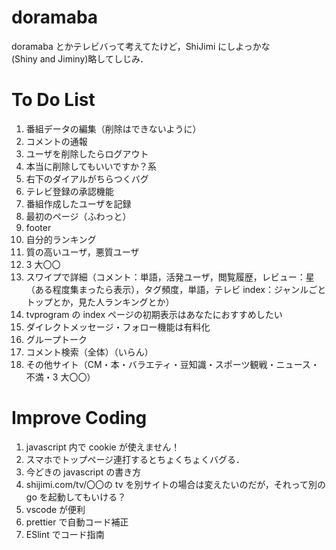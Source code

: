 # doramaba

doramaba とかテレビバって考えてたけど，ShiJimi にしよっかな  
(Shiny and Jiminy)略してしじみ．

# To Do List

1. 番組データの編集（削除はできないように）
1. コメントの通報
1. ユーザを削除したらログアウト
1. 本当に削除してもいいですか？系
1. 右下のダイアルがちらつくバグ
1. テレビ登録の承認機能
1. 番組作成したユーザを記録
1. 最初のページ（ふわっと）
1. footer
1. 自分的ランキング
1. 質の高いユーザ，悪質ユーザ
1. 3 大〇〇
1. スワイプで詳細（コメント：単語，活発ユーザ，閲覧履歴，レビュー：星（ある程度集まったら表示），タグ頻度，単語，テレビ index：ジャンルごとトップとか，見た人ランキングとか）
1. tvprogram の index ページの初期表示はあなたにおすすめしたい
1. ダイレクトメッセージ・フォロー機能は有料化
1. グループトーク
1. コメント検索（全体）（いらん）
1. その他サイト（CM・本・バラエティ・豆知識・スポーツ観戦・ニュース・不満・3 大〇〇）

# Improve Coding

1. javascript 内で cookie が使えません！
1. スマホでトップページ連打するとちょくちょくバグる．
1. 今どきの javascript の書き方
1. shijimi.com/tv/〇〇の tv を別サイトの場合は変えたいのだが，それって別の go を起動してもいける？
1. vscode が便利
1. prettier で自動コード補正
1. ESlint でコード指南
